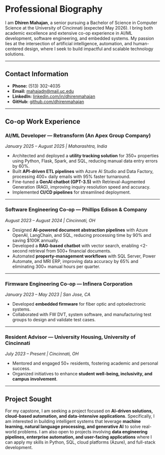 # Professional Biography

I am **Dhiren Mahajan**, a senior pursuing a Bachelor of Science in Computer Science at the University of Cincinnati (expected May 2026). I bring both academic excellence and extensive co-op experience in AI/ML development, software engineering, and embedded systems. My passion lies at the intersection of artificial intelligence, automation, and human-centered design, where I seek to build impactful and scalable technology solutions.

---

## Contact Information
- **Phone:** (513) 302-4035  
- **Email:** mahajadn@mail.uc.edu  
- **LinkedIn:** [linkedin.com/in/dhirenmahajan](https://www.linkedin.com/in/dhirenmahajan)  
- **GitHub:** [github.com/dhirenmahajan](https://github.com/dhirenmahajan)

---

## Co-op Work Experience

### AI/ML Developer — Retransform (An Apex Group Company)  
*January 2025 – August 2025 | Maharashtra, India*  
- Architected and deployed a **utility tracking solution** for 350+ properties using Python, Flask, Spark, and SQL, reducing manual data entry errors by 60%.  
- Built **API-driven ETL pipelines** with Azure AI Studio and Data Factory, processing 400+ daily emails with 95% faster turnaround.  
- Fine-tuned a **GenAI chatbot (GPT-3.5)** with Retrieval-Augmented Generation (RAG), improving inquiry resolution speed and accuracy.  
- Implemented **CI/CD pipelines** for streamlined deployment.

---

### Software Engineering Co-op — Phillips Edison & Company  
*August 2023 – August 2024 | Cincinnati, OH*  
- Designed **AI-powered document abstraction pipelines** with Azure OpenAI, LangChain, and SQL, reducing processing time by 90% and saving $100K annually.  
- Developed a **RAG-based chatbot** with vector search, enabling <2-second retrieval from 500+ financial documents.  
- Automated **property-management workflows** with SQL Server, Power Automate, and MRI ERP, improving data accuracy by 65% and eliminating 300+ manual hours per quarter.  

---

### Firmware Engineering Co-op — Infinera Corporation  
*January 2023 – May 2023 | San Jose, CA*  
- Developed **embedded firmware** for fiber optic and optoelectronic systems.  
- Collaborated with FW DVT, system software, and manufacturing test groups to design and validate test cases.  

---

### Resident Advisor — University Housing, University of Cincinnati  
*July 2023 – Present | Cincinnati, OH*  
- Mentored and engaged 50+ residents, fostering academic and personal success.  
- Organized initiatives to enhance **student well-being, inclusivity, and campus involvement**.  

---

## Project Sought

For my capstone, I am seeking a project focused on **AI-driven solutions, cloud-based automation, and data-intensive applications**. Specifically, I am interested in building intelligent systems that leverage **machine learning, natural language processing, and generative AI** to solve real-world problems. I am also open to projects involving **data engineering pipelines, enterprise automation, and user-facing applications** where I can apply my skills in Python, SQL, cloud platforms (Azure), and full-stack development.

